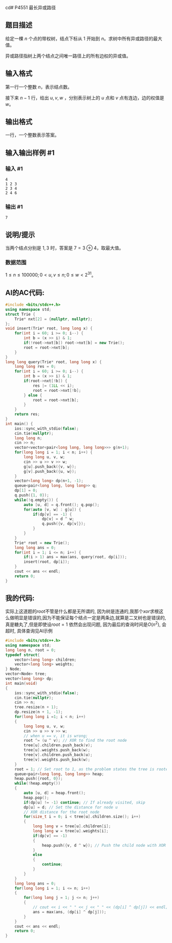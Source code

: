 cd# P4551 最长异或路径

## 题目描述

给定一棵 $n$ 个点的带权树，结点下标从 $1$ 开始到 $n$。求树中所有异或路径的最大值。

异或路径指树上两个结点之间唯一路径上的所有边权的异或值。

## 输入格式

第一行一个整数 $n$，表示结点数。

接下来 $n-1$ 行，给出 $u,v,w$ ，分别表示树上的 $u$ 点和 $v$ 点有连边，边的权值是 $w$。

## 输出格式

一行，一个整数表示答案。

## 输入输出样例 #1

### 输入 #1

```
4
1 2 3
2 3 4
2 4 6
```

### 输出 #1

```
7
```

## 说明/提示

当两个结点分别是 $1,3$ 时，答案是 $7=3\oplus 4$，取最大值。   

### 数据范围

$1\le n \le 100000;0 < u,v \le n;0 \le w < 2^{31}$。

## AI的AC代码:
```cpp
#include <bits/stdc++.h>
using namespace std;
struct Trie {
    Trie* nxt[2] = {nullptr, nullptr};
};
void insert(Trie* root, long long x) {
    for(int i = 60; i >= 0; i--) {
        int b = (x >> i) & 1;
        if(!root->nxt[b]) root->nxt[b] = new Trie();
        root = root->nxt[b];
    }
}
long long query(Trie* root, long long x) {
    long long res = 0;
    for(int i = 60; i >= 0; i--) {
        int b = (x >> i) & 1;
        if(root->nxt[!b]) {
            res |= (1LL << i);
            root = root->nxt[!b];
        } else {
            root = root->nxt[b];
        }
    }
    return res;
}
int main() {
    ios::sync_with_stdio(false);
    cin.tie(nullptr);
    long long n;
    cin >> n;
    vector<vector<pair<long long, long long>>> g(n+1);
    for(long long i = 1; i < n; i++) {
        long long u, v, w;
        cin >> u >> v >> w;
        g[u].push_back({v, w});
        g[v].push_back({u, w});
    }
    vector<long long> dp(n+1, -1);
    queue<pair<long long, long long>> q;
    dp[1] = 0;
    q.push({1, 0});
    while(!q.empty()) {
        auto [u, d] = q.front(); q.pop();
        for(auto [v, w] : g[u]) {
            if(dp[v] == -1) {
                dp[v] = d ^ w;
                q.push({v, dp[v]});
            }
        }
    }
    Trie* root = new Trie();
    long long ans = 0;
    for(int i = 1; i <= n; i++) {
        if(i > 1) ans = max(ans, query(root, dp[i]));
        insert(root, dp[i]);
    }
    cout << ans << endl;
    return 0;
}
```

## 我的代码:
实际上这道题的$root$不管是什么都是无所谓的, 因为树是连通的,我那个$xor$求根这么做明显是错误的,因为不能保证每个结点一定是两条边,就算是二叉树也是错误的,真是糖丸了,但是即使设$root = 1$ 依然会出现问题, 因为最后的查询时间是$O(n^2)$, 会超时, 具体查询见AI示例
```cpp
#include <bits/stdc++.h>
using namespace std;
long long n, root = 0;
typedef struct{
    vector<long long> children;
    vector<long long> weights;
} Node;
vector<Node> tree;
vector<long long> dp;
int main(void)
{
    ios::sync_with_stdio(false);
    cin.tie(nullptr);
    cin >> n;
    tree.resize(n + 1);
    dp.resize(n + 1, -1);
    for(long long i =1; i < n; i++)
    {
        long long u, v, w;
        cin >> u >> v >> w;
        // when u == v, it is wrong;
        root ^= (u ^ v); // XOR to find the root node
        tree[u].children.push_back(v);
        tree[u].weights.push_back(w);
        tree[v].children.push_back(u);
        tree[v].weights.push_back(w);
    }
    root = 1; // Set root to 1, as the problem states the tree is rooted at node 1
    queue<pair<long long, long long>> heap;
    heap.push({root, 0});
    while(!heap.empty())
    {
        auto [u, d] = heap.front();
        heap.pop();
        if(dp[u] != -1) continue; // If already visited, skip
        dp[u] = d; // Set the distance for node u
        // XOR distance for the root node
        for(size_t i = 0; i < tree[u].children.size(); i++)
        {
            long long v = tree[u].children[i];
            long long w = tree[u].weights[i];
            if(dp[v] == -1)
            {
                heap.push({v, d ^ w}); // Push the child node with XOR distance
            }
            else
            {
                continue;
            }
        }
    }
    long long ans = 0;
    for(long long i = 1; i <= n; i++)
    {
        for(long long j = 1; j <= n; j++)
        {
            // cout << i << " " << j << " " << (dp[i] ^ dp[j]) << endl;
            ans = max(ans, (dp[i] ^ dp[j]));
        }
    }
    cout << ans << endl;
    return 0;
}
```
